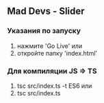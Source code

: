 ## Mad Devs - Slider


### Указания по запуску
1. нажмите 'Go Live'
   или
2. откройте папку 'index.html'



### Для компиляции JS => TS
1. tsc src/index.ts -t ES6
   или
2. tsc src/index.ts
